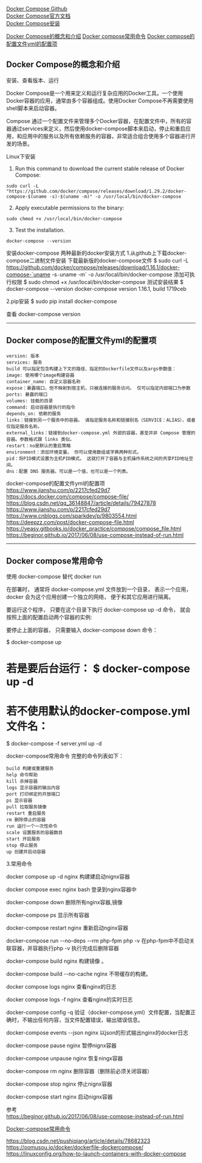 [Docker Compose Github](https://github.com/docker/compose)   
[Docker Compose官方文档](https://docs.docker.com/compose/overview/)   
[Docker Compose安装](https://docs.docker.com/compose/install/)   


[Docker Compose的概念和介绍](#Docker-Compose的概念和介绍)
[Docker compose常用命令](#Docker-compose常用命令)
[Docker compose的配置文件yml的配置项](#Docker-compose的配置文件yml的配置项)


## Docker Compose的概念和介绍

安装、查看版本、运行

Docker Compose是一个用来定义和运行复杂应用的Docker工具。一个使用Docker容器的应用，通常由多个容器组成。使用Docker Compose不再需要使用shell脚本来启动容器。  

Compose 通过一个配置文件来管理多个Docker容器，在配置文件中，所有的容器通过services来定义，然后使用docker-compose脚本来启动，停止和重启应用，和应用中的服务以及所有依赖服务的容器，非常适合组合使用多个容器进行开发的场景。


Linux下安装  

1. Run this command to download the current stable release of Docker Compose:
```
sudo curl -L "https://github.com/docker/compose/releases/download/1.29.2/docker-compose-$(uname -s)-$(uname -m)" -o /usr/local/bin/docker-compose

```

2. Apply executable permissions to the binary:
```
sudo chmod +x /usr/local/bin/docker-compose
```

3. Test the installation.
```
docker-compose --version
```

安装docker-compose
两种最新的docker安装方式
1.从github上下载docker-compose二进制文件安装
下载最新版的docker-compose文件 
$ sudo curl -L https://github.com/docker/compose/releases/download/1.16.1/docker-compose-`uname -s`-`uname -m` -o /usr/local/bin/docker-compose
添加可执行权限 
$ sudo chmod +x /usr/local/bin/docker-compose
测试安装结果 
$ docker-compose --version 
docker-compose version 1.16.1, build 1719ceb

2.pip安装
$ sudo pip install docker-compose


查看
docker-compose version


---------------------------------------------------------------------------------------------------------------------
## Docker compose的配置文件yml的配置项

```
version: 版本
services: 服务
build 可以指定包含构建上下文的路径、指定的Dockerfile文件以及args参数值：
image: 使用哪个image构建容器
container_name: 自定义容器名称
expose：暴露端口，但不映射到宿主机，只被连接的服务访问。 仅可以指定内部端口为参数
ports: 暴露的端口
volumes: 挂载的目录
command: 启动容器是执行的指令
depends_on: 依赖的服务
links：链接到另一个服务中的容器。 请指定服务名称和链接别名（SERVICE：ALIAS），或者仅指定服务名称。
external_links：链接到docker-compose.yml 外部的容器，甚至并非 Compose 管理的容器。参数格式跟 links 类似。
restart：no是默认的重启策略
environment：添加环境变量。 你可以使用数组或字典两种形式。
pid：将PID模式设置为主机PID模式。 这就打开了容器与主机操作系统之间的共享PID地址空间。
dns：配置 DNS 服务器。可以是一个值，也可以是一个列表。
```


docker-compose的配置文件yml的配置项  
https://www.jianshu.com/p/2217cfed29d7  
https://docs.docker.com/compose/compose-file/  
https://blog.csdn.net/qq_36148847/article/details/79427878  
https://www.jianshu.com/p/2217cfed29d7  
https://www.cnblogs.com/sparkdev/p/9803554.html  
https://deepzz.com/post/docker-compose-file.html  
https://yeasy.gitbooks.io/docker_practice/compose/compose_file.html  
https://beginor.github.io/2017/06/08/use-compose-instead-of-run.html  




---------------------------------------------------------------------------------------------------------------------
## Docker compose常用命令

使用 docker-compose 替代 docker run

在部署时， 通常将 docker-compose.yml 文件放到一个目录， 表示一个应用， docker 会为这个应用创建一个独立的网络， 便于和其它应用进行隔离。

要运行这个程序， 只要在这个目录下执行 docker-compose up -d 命令， 就会按照上面的配置启动两个容器的实例:

要停止上面的容器， 只需要输入 docker-compose down 命令：


$ docker-compose up
# 若是要后台运行： $ docker-compose up -d
# 若不使用默认的docker-compose.yml 文件名：
$ docker-compose -f server.yml up -d


docker-compose常用命令
完整的命令列表如下：
```
build 构建或重建服务
help 命令帮助
kill 杀掉容器
logs 显示容器的输出内容
port 打印绑定的开放端口
ps 显示容器
pull 拉取服务镜像
restart 重启服务
rm 删除停止的容器
run 运行一个一次性命令
scale 设置服务的容器数目
start 开启服务
stop 停止服务
up 创建并启动容器
```


3.常用命令

docker compose up -d nginx                     构建建启动nignx容器

docker compose exec nginx bash            登录到nginx容器中

docker-compose down                              删除所有nginx容器,镜像

docker-compose ps                                   显示所有容器

docker-compose restart nginx                   重新启动nginx容器

docker-compose run --no-deps --rm php-fpm php -v  在php-fpm中不启动关联容器，并容器执行php -v 执行完成后删除容器

docker-compose build nginx                     构建镜像 。        

docker-compose build --no-cache nginx   不带缓存的构建。

docker compose logs  nginx                     查看nginx的日志 

docker compose logs -f nginx                   查看nginx的实时日志

docker-compose config  -q                        验证（docker-compose.yml）文件配置，当配置正确时，不输出任何内容，当文件配置错误，输出错误信息。 

docker-compose events --json nginx       以json的形式输出nginx的docker日志

docker-compose pause nginx                 暂停nignx容器

docker-compose unpause nginx             恢复ningx容器

docker-compose rm nginx                       删除容器（删除前必须关闭容器）

docker-compose stop nginx                    停止nignx容器

docker-compose start nginx                    启动nignx容器


参考  
https://beginor.github.io/2017/06/08/use-compose-instead-of-run.html

[Docker-compose常用命令](https://www.cnblogs.com/moxiaoan/p/9299404.html)  


https://blog.csdn.net/pushiqiang/article/details/78682323  
https://oomusou.io/docker/dockerfile-dockercompose/  
https://linuxconfig.org/how-to-launch-containers-with-docker-compose  


